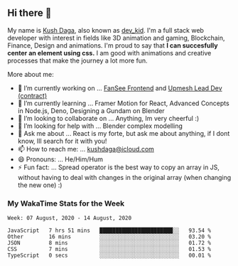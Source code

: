 ## Hi there 👋
My name is [Kush Daga](https://kushdaga.webflow.io), also known as [dev_kid](https://instagram.com/dev_kid). I'm a full stack web developer with interest in fields like 3D animation and gaming, Blockchain, Finance, Design and animations. I'm proud to say that **I can succesfully center an element using css.** I am good with animations and creative processes that make the journey a lot more fun.

More about me:

- 🔭 I’m currently working on ... [FanSee Frontend](https://fansee.in) and [Upmesh Lead Dev (contract)](https://upmesh.io)
- 🌱 I’m currently learning ... Framer Motion for React, Advanced Concepts in Node.js, Deno, Designing a Gundam on Blender
- 👯 I’m looking to collaborate on ... Anything, Im very cheerful :)
- 🤔 I’m looking for help with ... Blender complex modelling
- 💬 Ask me about ... React is my forte, but ask me about anything, if I dont know, Ill search for it with you! 
- 📫 How to reach me: ... kushdaga@icloud.com
- 😄 Pronouns: ... He/Him/Hum
- ⚡ Fun fact: ... Spread operator is the best way to copy an array in JS, without having to deal with changes in the original array (when changing the new one) :)

### My WakaTime Stats for the Week
<!--START_SECTION:waka-->
```text
Week: 07 August, 2020 - 14 August, 2020

JavaScript   7 hrs 51 mins   ███████████████████████░░   93.54 % 
Other        16 mins         ░░░░░░░░░░░░░░░░░░░░░░░░░   03.20 % 
JSON         8 mins          ░░░░░░░░░░░░░░░░░░░░░░░░░   01.72 % 
CSS          7 mins          ░░░░░░░░░░░░░░░░░░░░░░░░░   01.53 % 
TypeScript   0 secs          ░░░░░░░░░░░░░░░░░░░░░░░░░   00.01 %
```
<!--END_SECTION:waka-->
